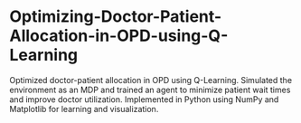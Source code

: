 # Optimizing-Doctor-Patient-Allocation-in-OPD-using-Q-Learning
Optimized doctor-patient allocation in OPD using Q-Learning. Simulated the environment as an MDP and trained an agent to minimize patient wait times and improve doctor utilization. Implemented in Python using NumPy and Matplotlib for learning and visualization.
